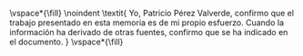 <!-- This page is for an official declaration. -->

\vspace*{\fill}
\noindent
\textit{
Yo, Patricio Pérez Valverde, confirmo que el trabajo presentado en esta memoria es de mi propio esfuerzo. Cuando la información ha derivado de otras fuentes, confirmo que se ha indicado en el documento.
}
\vspace*{\fill}
